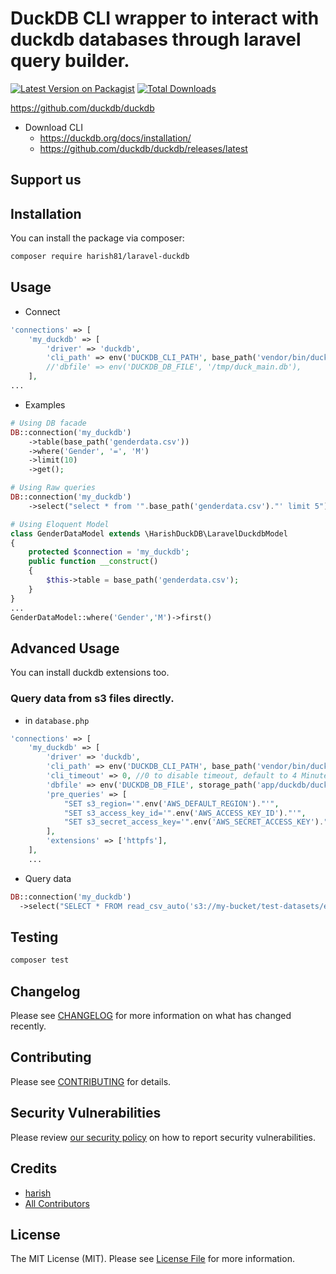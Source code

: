 # DuckDB CLI wrapper to interact with duckdb databases through laravel query builder.

[![Latest Version on Packagist](https://img.shields.io/packagist/v/harish81/laravel-duckdb.svg?style=flat-square)](https://packagist.org/packages/harish81/laravel-duckdb)
[![Total Downloads](https://img.shields.io/packagist/dt/harish81/laravel-duckdb.svg?style=flat-square)](https://packagist.org/packages/harish81/laravel-duckdb)

https://github.com/duckdb/duckdb
- Download CLI
    - https://duckdb.org/docs/installation/
    - https://github.com/duckdb/duckdb/releases/latest

## Support us

## Installation

You can install the package via composer:

```bash
composer require harish81/laravel-duckdb
```

## Usage

- Connect
```php
'connections' => [
    'my_duckdb' => [
        'driver' => 'duckdb',
        'cli_path' => env('DUCKDB_CLI_PATH', base_path('vendor/bin/duckdb')),
        //'dbfile' => env('DUCKDB_DB_FILE', '/tmp/duck_main.db'),
    ],
...
```

- Examples
```php
# Using DB facade
DB::connection('my_duckdb')
    ->table(base_path('genderdata.csv'))
    ->where('Gender', '=', 'M')
    ->limit(10)
    ->get();
```
```php
# Using Raw queries
DB::connection('my_duckdb')
    ->select("select * from '".base_path('genderdata.csv')."' limit 5")
```

```php
# Using Eloquent Model
class GenderDataModel extends \HarishDuckDB\LaravelDuckdbModel
{
    protected $connection = 'my_duckdb';
    public function __construct()
    {
        $this->table = base_path('genderdata.csv');
    }
}
...
GenderDataModel::where('Gender','M')->first()
```

## Advanced Usage
You can install duckdb extensions too.

### Query data from s3 files directly.

- in `database.php`
```php
'connections' => [
    'my_duckdb' => [
        'driver' => 'duckdb',
        'cli_path' => env('DUCKDB_CLI_PATH', base_path('vendor/bin/duckdb')),
        'cli_timeout' => 0, //0 to disable timeout, default to 4 Minutes (240s)
        'dbfile' => env('DUCKDB_DB_FILE', storage_path('app/duckdb/duck_main.db')),
        'pre_queries' => [
            "SET s3_region='".env('AWS_DEFAULT_REGION')."'",
            "SET s3_access_key_id='".env('AWS_ACCESS_KEY_ID')."'",
            "SET s3_secret_access_key='".env('AWS_SECRET_ACCESS_KEY')."'",
        ],
        'extensions' => ['httpfs'],
    ],
    ...
```

- Query data
```php
DB::connection('my_duckdb')
  ->select("SELECT * FROM read_csv_auto('s3://my-bucket/test-datasets/example1/us-gender-data-2022.csv') LIMIT 10")
```

## Testing

```bash
composer test
```

## Changelog

Please see [CHANGELOG](CHANGELOG.md) for more information on what has changed recently.

## Contributing

Please see [CONTRIBUTING](CONTRIBUTING.md) for details.

## Security Vulnerabilities

Please review [our security policy](../../security/policy) on how to report security vulnerabilities.

## Credits

- [harish](https://github.com/harish81)
- [All Contributors](../../contributors)

## License

The MIT License (MIT). Please see [License File](LICENSE.md) for more information.
